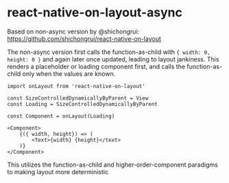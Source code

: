 # react-native-on-layout-async

Based on non-async version by @shichongrui: https://github.com/shichongrui/react-native-on-layout

The non-async version first calls the function-as-child with `{ width: 0, height: 0 }` and again later once updated, leading to layout jankiness. This renders a placeholder or loading component first, and calls the function-as-child only when the values are known.

    import onLayout from 'react-native-on-layout'
    
    const SizeControlledDynamicallyByParent = View
    const Loading = SizeControlledDynamicallyByParent
    
    const Component = onLayout(Loading)

    <Component>
        {({ width, height}) => (
            <Text>{width} {height}</text>
        )}
    </Component>
    
This utilizes the function-as-child and higher-order-component paradigms to making layout more deterministic
